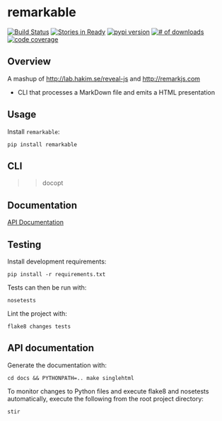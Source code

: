 # remarkable

[![Build Status](https://secure.travis-ci.org/michaeljoseph/remarkable.png)](http://travis-ci.org/michaeljoseph/remarkable)
[![Stories in Ready](https://badge.waffle.io/michaeljoseph/remarkable.png?label=ready)](https://waffle.io/michaeljoseph/remarkable) [![pypi version](https://badge.fury.io/py/remarkable.png)](http://badge.fury.io/py/remarkable)
[![# of downloads](https://pypip.in/d/remarkable/badge.png)](https://crate.io/packages/remarkable?version=latest)
[![code coverage](https://coveralls.io/repos/michaeljoseph/remarkable/badge.png?branch=master)](https://coveralls.io/r/michaeljoseph/remarkable?branch=master)

## Overview

A mashup of http://lab.hakim.se/reveal-js and http://remarkjs.com

* CLI that processes a MarkDown file and emits a HTML presentation

## Usage

Install `remarkable`:

    pip install remarkable

## CLI

>> docopt

## Documentation

[API Documentation](http://remarkable.rtfd.org)

## Testing

Install development requirements:

    pip install -r requirements.txt

Tests can then be run with:

    nosetests

Lint the project with:

    flake8 changes tests

## API documentation

Generate the documentation with:

    cd docs && PYTHONPATH=.. make singlehtml

To monitor changes to Python files and execute flake8 and nosetests
automatically, execute the following from the root project directory:

    stir